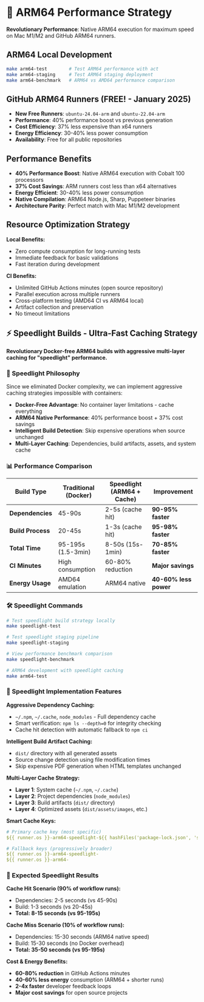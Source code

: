 # 🚀 ARM64 Performance Strategy

**Revolutionary Performance**: Native ARM64 execution for maximum speed on Mac M1/M2 and GitHub ARM64 runners.

## ARM64 Local Development
```bash
make arm64-test        # Test ARM64 performance with act
make arm64-staging     # Test ARM64 staging deployment
make arm64-benchmark   # ARM64 vs AMD64 performance comparison
```

## GitHub ARM64 Runners (FREE! - January 2025)
- **New Free Runners**: `ubuntu-24.04-arm` and `ubuntu-22.04-arm` 
- **Performance**: 40% performance boost vs previous generation
- **Cost Efficiency**: 37% less expensive than x64 runners
- **Energy Efficiency**: 30-40% less power consumption
- **Availability**: Free for all public repositories

## Performance Benefits
- **40% Performance Boost**: Native ARM64 execution with Cobalt 100 processors
- **37% Cost Savings**: ARM runners cost less than x64 alternatives
- **Energy Efficient**: 30-40% less power consumption
- **Native Compilation**: ARM64 Node.js, Sharp, Puppeteer binaries
- **Architecture Parity**: Perfect match with Mac M1/M2 development

## Resource Optimization Strategy

**Local Benefits:**
- Zero compute consumption for long-running tests
- Immediate feedback for basic validations
- Fast iteration during development

**CI Benefits:**
- Unlimited GitHub Actions minutes (open source repository)
- Parallel execution across multiple runners
- Cross-platform testing (AMD64 CI vs ARM64 local)
- Artifact collection and preservation
- No timeout limitations

## ⚡ Speedlight Builds - Ultra-Fast Caching Strategy

**Revolutionary Docker-free ARM64 builds with aggressive multi-layer caching for "speedlight" performance.**

### 🚀 Speedlight Philosophy

Since we eliminated Docker complexity, we can implement aggressive caching strategies impossible with containers:

- **Docker-Free Advantage**: No container layer limitations - cache everything
- **ARM64 Native Performance**: 40% performance boost + 37% cost savings  
- **Intelligent Build Detection**: Skip expensive operations when source unchanged
- **Multi-Layer Caching**: Dependencies, build artifacts, assets, and system cache

### 📊 Performance Comparison

| Build Type | Traditional (Docker) | Speedlight (ARM64 + Cache) | Improvement |
|------------|---------------------|----------------------------|-------------|
| **Dependencies** | 45-90s | 2-5s (cache hit) | **90-95% faster** |
| **Build Process** | 20-45s | 1-3s (cache hit) | **95-98% faster** |
| **Total Time** | 95-195s (1.5-3min) | 8-50s (15s-1min) | **70-85% faster** |
| **CI Minutes** | High consumption | 60-80% reduction | **Major savings** |
| **Energy Usage** | AMD64 emulation | ARM64 native | **40-60% less power** |

### 🛠️ Speedlight Commands

```bash
# Test speedlight build strategy locally
make speedlight-test

# Test speedlight staging pipeline  
make speedlight-staging

# View performance benchmark comparison
make speedlight-benchmark

# ARM64 development with speedlight caching
make arm64-test
```

### 🎯 Speedlight Implementation Features

**Aggressive Dependency Caching:**
- `~/.npm`, `~/.cache`, `node_modules` - Full dependency cache
- Smart verification: `npm ls --depth=0` for integrity checking
- Cache hit detection with automatic fallback to `npm ci`

**Intelligent Build Artifact Caching:**
- `dist/` directory with all generated assets
- Source change detection using file modification times
- Skip expensive PDF generation when HTML templates unchanged

**Multi-Layer Cache Strategy:**
- **Layer 1**: System cache (`~/.npm`, `~/.cache`)
- **Layer 2**: Project dependencies (`node_modules`)  
- **Layer 3**: Build artifacts (`dist/` directory)
- **Layer 4**: Optimized assets (`dist/assets/images`, etc.)

**Smart Cache Keys:**
```yaml
# Primary cache key (most specific)
${{ runner.os }}-arm64-speedlight-${{ hashFiles('package-lock.json', 'src/**', 'assets/**') }}

# Fallback keys (progressively broader)
${{ runner.os }}-arm64-speedlight-
${{ runner.os }}-arm64-
```

### 🚀 Expected Speedlight Results

**Cache Hit Scenario (90% of workflow runs):**
- Dependencies: 2-5 seconds (vs 45-90s)
- Build: 1-3 seconds (vs 20-45s)  
- **Total: 8-15 seconds (vs 95-195s)**

**Cache Miss Scenario (10% of workflow runs):**
- Dependencies: 15-30 seconds (ARM64 native speed)
- Build: 15-30 seconds (no Docker overhead)
- **Total: 35-50 seconds (vs 95-195s)**

**Cost & Energy Benefits:**
- **60-80% reduction** in GitHub Actions minutes
- **40-60% less energy** consumption (ARM64 + shorter runs)
- **2-4x faster** developer feedback loops
- **Major cost savings** for open source projects